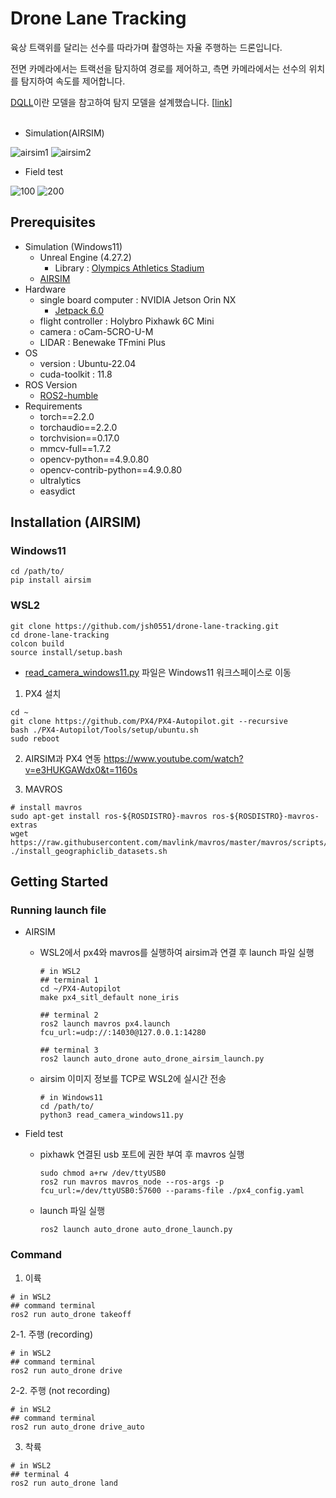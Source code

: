 
# Drone Lane Tracking
육상 트랙위를 달리는 선수를 따라가며 촬영하는 자율 주행하는 드론입니다.

전면 카메라에서는 트랙선을 탐지하여 경로를 제어하고, 측면 카메라에서는 선수의 위치를 탐지하여 속도를 제어합니다.

[DQLL](https://github.com/tuzixini/DQLL)이란 모델을 참고하여 탐지 모델을 설계했습니다. [[link](https://github.com/jsh0551/DQLL)]<br/><br/>

- Simulation(AIRSIM)

![airsim1](https://github.com/user-attachments/assets/ff4cc966-67fb-4d9a-8a1a-67b0a24d85d5)
![airsim2](https://github.com/user-attachments/assets/113ed5ed-a5c0-4a8f-8402-6b0c0890d37d)

- Field test

![100](https://github.com/user-attachments/assets/9e8f0907-f1a1-4c30-bf02-cc54693dbe16)
![200](https://github.com/user-attachments/assets/4a4e9755-dd63-4dad-81f9-67d66111fd3d)


## Prerequisites
- Simulation (Windows11)
	- Unreal Engine (4.27.2)
		- Library : [Olympics Athletics Stadium](https://www.fab.com/ko/listings/38ebbdc2-d89f-4a20-8057-5ff228b7f778)
	- [AIRSIM](https://microsoft.github.io/AirSim/build_windows/)
 - Hardware
   - single board computer : NVIDIA Jetson Orin NX
     - [Jetpack 6.0](https://forums.developer.nvidia.com/t/pytorch-for-jetson/72048)
   - flight controller : Holybro Pixhawk 6C Mini
   - camera : oCam-5CRO-U-M
   - LIDAR : Benewake TFmini Plus
- OS
  - version : Ubuntu-22.04
  - cuda-toolkit : 11.8
- ROS Version
	- [ROS2-humble](https://docs.ros.org/en/humble/Installation/Ubuntu-Install-Debs.html#install-ros-2-packages)
- Requirements
  - torch==2.2.0
  - torchaudio==2.2.0
  - torchvision==0.17.0
  - mmcv-full==1.7.2
  - opencv-python==4.9.0.80
  - opencv-contrib-python==4.9.0.80
  - ultralytics
  - easydict
   
## Installation (AIRSIM)
### Windows11

```
cd /path/to/
pip install airsim
```



### WSL2
```
git clone https://github.com/jsh0551/drone-lane-tracking.git
cd drone-lane-tracking
colcon build
source install/setup.bash
```
- [read_camera_windows11.py](https://github.com/jsh0551/drone-lane-tracking/blob/main/read_camera_windows11.py "read_camera_windows11.py") 파일은 Windows11 워크스페이스로 이동

1. PX4 설치
```
cd ~
git clone https://github.com/PX4/PX4-Autopilot.git --recursive
bash ./PX4-Autopilot/Tools/setup/ubuntu.sh
sudo reboot
```
2. AIRSIM과 PX4 연동
https://www.youtube.com/watch?v=e3HUKGAWdx0&t=1160s

3. MAVROS
```
# install mavros
sudo apt-get install ros-${ROSDISTRO}-mavros ros-${ROSDISTRO}-mavros-extras
wget https://raw.githubusercontent.com/mavlink/mavros/master/mavros/scripts/install_geographiclib_datasets.sh
./install_geographiclib_datasets.sh
```


## Getting Started

### Running launch file

- AIRSIM
  - WSL2에서 px4와 mavros를 실행하여 airsim과 연결 후 launch 파일 실행
    ```
    # in WSL2
    ## terminal 1
    cd ~/PX4-Autopilot
    make px4_sitl_default none_iris

    ## terminal 2
    ros2 launch mavros px4.launch fcu_url:=udp://:14030@127.0.0.1:14280

    ## terminal 3
    ros2 launch auto_drone auto_drone_airsim_launch.py
    ```
    
  - airsim 이미지 정보를 TCP로 WSL2에 실시간 전송
 
    ```
    # in Windows11
    cd /path/to/
    python3 read_camera_windows11.py
    ```

- Field test
  - pixhawk 연결된 usb 포트에 권한 부여 후 mavros 실행
    ```
    sudo chmod a+rw /dev/ttyUSB0
    ros2 run mavros mavros_node --ros-args -p fcu_url:=/dev/ttyUSB0:57600 --params-file ./px4_config.yaml
    ```
  - launch 파일 실행
    ```
    ros2 launch auto_drone auto_drone_launch.py
    ```
    
### Command

1. 이륙
```
# in WSL2
## command terminal
ros2 run auto_drone takeoff
```
2-1. 주행 (recording)
```
# in WSL2
## command terminal
ros2 run auto_drone drive
```
2-2. 주행 (not recording)
```
# in WSL2
## command terminal
ros2 run auto_drone drive_auto
```

3. 착륙
```
# in WSL2
## terminal 4
ros2 run auto_drone land
```
